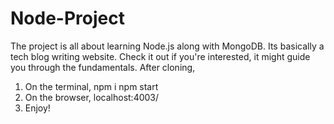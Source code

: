 # Node-Project
The project is all about learning Node.js along with MongoDB. Its basically a tech blog writing website. Check it out if you're interested,
it might guide you through the fundamentals. After cloning,

1. On the terminal, 
  npm i
  npm start
2. On the browser, localhost:4003/
3. Enjoy!
